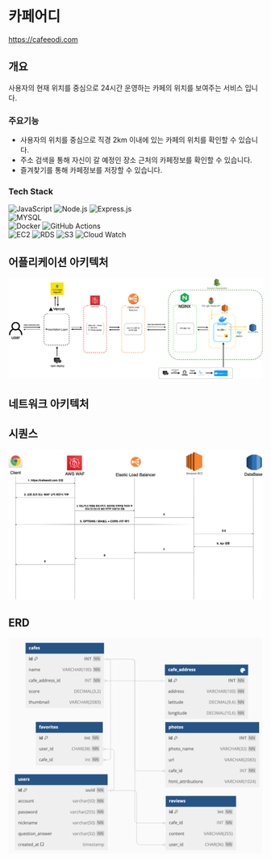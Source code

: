 # 카페어디
https://cafeeodi.com

## 개요
사용자의 현재 위치를 중심으로 24시간 운영하는 카페의 위치를 보여주는 서비스 입니다. 

### 주요기능
- 사용자의 위치를 중심으로 직경 2km 이내에 있는 카페의 위치를 확인할 수 있습니다. 
- 주소 검색을 통해 자신이 갈 예정인 장소 근처의 카페정보를 확인할 수 있습니다. 
- 즐겨찾기를 통해 카페정보를 저장할 수 있습니다.

### Tech Stack
![JavaScript](https://img.shields.io/badge/JavaScript-F7DF1E.svg?&style=for-the-badge&logo=JavaScript&logoColor=white)
![Node.js](https://img.shields.io/badge/Node.js-339933.svg?&style=for-the-badge&logo=Node.js&logoColor=white)
![Express.js](https://img.shields.io/badge/Express.js-000000.svg?&style=for-the-badge&logo=Express&logoColor=white)
<br>
![MYSQL](https://img.shields.io/badge/MYSQL-4479A1.svg?&style=for-the-badge&logo=MYSQL&logoColor=white)
<br>
![Docker](https://img.shields.io/badge/docker-2496ED.svg?style=for-the-badge&logo=docker&logoColor=white)
![GitHub Actions](https://img.shields.io/badge/github%20actions-2088FF.svg?style=for-the-badge&logo=githubactions&logoColor=white)
<br>
![EC2](https://img.shields.io/badge/Amazon%20EC2-FF9900?style=for-the-badge&logo=Amazon%20EC2&logoColor=white)
![RDS](https://img.shields.io/badge/S3-527FFF.svg?style=for-the-badge&logo=Amazon%20RDS&logoColor=white)
![S3](https://img.shields.io/badge/Amazon%20S3-569A31?style=for-the-badge&logo=Amazon%20S3&logoColor=white)
![Cloud Watch](https://img.shields.io/badge/Amazon%20cloudwatch-FF4F8B?style=for-the-badge&logo=Amazon%20cloudwatch&logoColor=white)


## 어플리케이션 아키텍처
![Sequence_whichcafe](https://github.com/devdev2022/WhichCafe/blob/main/projectmaterial/Architecture.drawio.png)

## 네트워크 아키텍처

## 시퀀스 
![Architecture_whichcafe](https://github.com/devdev2022/WhichCafe/blob/main/projectmaterial/Sequence.drawio.png)

## ERD
![ERD_whichcafe](https://github.com/devdev2022/WhichCafe/blob/main/projectmaterial/ERD.png)
